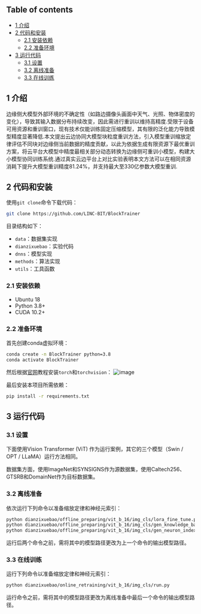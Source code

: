 ## Table of contents
- [1 介绍](#1-介绍)
- [2 代码和安装](#2-代码和安装)
  * [2.1 安装依赖](#21-安装依赖)
  * [2.2 准备环境](#22-准备环境)
- [3 运行代码](#3-运行代码)
  * [3.1 设置](#31-设置)
  * [3.2 离线准备](#32-离线准备)
  * [3.3 在线训练](#33-在线训练)

## 1 介绍

边缘侧大模型外部环境的不确定性（如路边摄像头画面中天气、光照、物体密度的变化），导致其输入数据分布持续改变，因此需进行重训以维持高精度.受限于设备可用资源和重训窗口，现有技术仅能训练固定压缩模型，其有限的泛化能力导致模型精度显著降低.本文提出云边协同大模型块粒度重训方法，引入模型重训缩放定律评估不同块对边缘侧当前数据的精度贡献，以此为依据生成有限资源下最优重训方案，将云平台大模型中精度最相关部分动态转换为边缘侧可重训小模型，构建大小模型协同训练系统.通过真实云边平台上对比实验表明本文方法可以在相同资源消耗下提升大模型重训精度81.24%，并支持最大至330亿参数大模型重训.

## 2 代码和安装

使用`git clone`命令下载代码：

```bash
git clone https://github.com/LINC-BIT/BlockTrainer
```

目录结构如下：
- `data`：数据集实现
- `dianzixuebao`：实验代码
- `dnns`：模型实现
- `methods`：算法实现
- `utils`：工具函数

### 2.1 安装依赖

- Ubuntu 18
- Python 3.8+
- CUDA 10.2+

### 2.2 准备环境

首先创建conda虚拟环境：

```bash
conda create -n BlockTrainer python=3.8
conda activate BlockTrainer
```

然后根据[官网](https://pytorch.org/)教程安装`torch`和`torchvision`：
![image](https://user-images.githubusercontent.com/73862727/146364503-5664de5b-24b1-4a85-b342-3d061cd7563f.png)

最后安装本项目所需依赖：

```bash
pip install -r requirements.txt
```

## 3 运行代码

### 3.1 设置

下面使用Vision Transformer (ViT) 作为运行案例，其它的三个模型（Swin / OPT / LLaMA）运行方法相同。

数据集方面，使用ImageNet和SYNSIGNS作为源数据集，使用Caltech256、GTSRB和DomainNet作为目标数据集。

### 3.2 离线准备

依次运行下列命令以准备缩放定律和神经元索引：

```bash
python dianzixuebao/offline_preparing/vit_b_16/img_cls/lora_fine_tune.py
python dianzixuebao/offline_preparing/vit_b_16/img_cls/gen_knowledge_base.py
python dianzixuebao/offline_preparing/vit_b_16/img_cls/gen_neuron_index.py
```

运行后两个命令之前，需将其中的模型路径更改为上一个命令的输出模型路径。

### 3.3 在线训练

运行下列命令以准备缩放定律和神经元索引：

```bash
python dianzixuebao/online_retraining/vit_b_16/img_cls/run.py
```

运行命令之前，需将其中的模型路径更改为离线准备中最后一个命令的输出模型路径。
